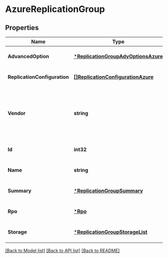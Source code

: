 # AzureReplicationGroup

## Properties
Name | Type | Description | Notes
------------ | ------------- | ------------- | -------------
**AdvancedOption** | [***ReplicationGroupAdvOptionsAzure**](ReplicationGroupAdvOptionsAzure.md) |  | [optional] [default to null]
**ReplicationConfiguration** | [**[]ReplicationConfigurationAzure**](ReplicationConfigurationAzure.md) |  | [optional] [default to null]
**Vendor** | **string** | Vendor type of this replication group. Values in enum are case sensitive | [default to null]
**Id** | **int32** | Replication group id | [optional] [default to null]
**Name** | **string** | Replication group name | [optional] [default to null]
**Summary** | [***ReplicationGroupSummary**](ReplicationGroupSummary.md) |  | [optional] [default to null]
**Rpo** | [***Rpo**](Rpo.md) |  | [optional] [default to null]
**Storage** | [***ReplicationGroupStorageList**](ReplicationGroupStorageList.md) |  | [optional] [default to null]

[[Back to Model list]](../README.md#documentation-for-models) [[Back to API list]](../README.md#documentation-for-api-endpoints) [[Back to README]](../README.md)

